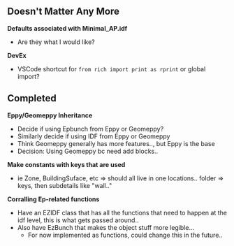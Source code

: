 
## Doesn't Matter Any More

**Defaults associated with Minimal_AP.idf**
- Are they what I would like?


**DevEx**
- VSCode shortcut for `from rich import print as rprint` or global import?



## Completed 

**Eppy/Geomeppy Inheritance**
- Decide if using Epbunch from Eppy or Geomeppy? 
- Similarly decide if using IDF from Eppy or Geomeppy 
- Think Geomeppy generally has more features.., but Eppy is the base
- Decision: Using Geomeppy bc need add blocks.. 

**Make constants with keys that are used**
- ie Zone, BuildingSuface, etc => should all live in one locations.. folder => keys, then subdetails like "wall.." 


**Corralling Ep-related functions**
- Have an EZIDF class that has all the functions that need to happen at the idf level, this is what gets passed around.. 
- Also have EzBunch that makes the object stuff more legible... 
  - For now implemented as functions, could change this in the future.. 